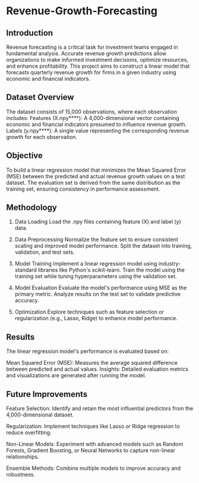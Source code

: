 # Revenue-Growth-Forecasting
## Introduction

Revenue forecasting is a critical task for investment teams engaged in fundamental analysis. Accurate revenue growth predictions allow organizations to make informed investment decisions, optimize resources, and enhance profitability. This project aims to construct a linear model that forecasts quarterly revenue growth for firms in a given industry using economic and financial indicators.

## Dataset Overview

The dataset consists of 15,000 observations, where each observation includes:
Features (X.npy****): A 4,000-dimensional vector containing economic and financial indicators presumed to influence revenue growth.
Labels (y.npy****): A single value representing the corresponding revenue growth for each observation.


## Objective

To build a linear regression model that minimizes the Mean Squared Error (MSE) between the predicted and actual revenue growth values on a test dataset. The evaluation set is derived from the same distribution as the training set, ensuring consistency in performance assessment.

## Methodology

1. Data Loading
Load the .npy files containing feature (X) and label (y) data.

2. Data Preprocessing
Normalize the feature set to ensure consistent scaling and improved model performance.
Split the dataset into training, validation, and test sets.

3. Model Training
Implement a linear regression model using industry-standard libraries like Python's scikit-learn.
Train the model using the training set while tuning hyperparameters using the validation set.

4. Model Evaluation
Evaluate the model's performance using MSE as the primary metric.
Analyze results on the test set to validate predictive accuracy.

5. Optimization
Explore techniques such as feature selection or regularization (e.g., Lasso, Ridge) to enhance model performance.

## Results
The linear regression model's performance is evaluated based on:

Mean Squared Error (MSE): Measures the average squared difference between predicted and actual values.
Insights: Detailed evaluation metrics and visualizations are generated after running the model.

## Future Improvements
Feature Selection: Identify and retain the most influential predictors from the 4,000-dimensional dataset.

Regularization: Implement techniques like Lasso or Ridge regression to reduce overfitting.

Non-Linear Models: Experiment with advanced models such as Random Forests, Gradient Boosting, or Neural Networks to capture non-linear relationships.

Ensemble Methods: Combine multiple models to improve accuracy and robustness.
